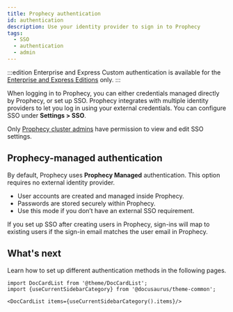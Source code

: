 ```yaml
---
title: Prophecy authentication
id: authentication
description: Use your identity provider to sign in to Prophecy
tags:
  - SSO
  - authentication
  - admin
---
```


:::edition Enterprise and Express
Custom authentication is available for the [Enterprise and Express Editions](/getting-started/editions/) only.
:::

When logging in to Prophecy, you can either credentials managed directly by Prophecy, or set up SSO. Prophecy integrates with multiple identity providers to let you log in using your external credentials. You can configure SSO under **Settings > SSO**.

Only [Prophecy cluster admins](docs/administration/user-management/access/role-based-access.md) have permission to view and edit SSO settings.

## Prophecy-managed authentication

By default, Prophecy uses **Prophecy Managed** authentication. This option requires no external identity provider.

- User accounts are created and managed inside Prophecy.
- Passwords are stored securely within Prophecy.
- Use this mode if you don’t have an external SSO requirement.

If you set up SSO after creating users in Prophecy, sign-ins will map to existing users if the sign-in email matches the user email in Prophecy.

## What's next

Learn how to set up different authentication methods in the following pages.

```mdx-code-block
import DocCardList from '@theme/DocCardList';
import {useCurrentSidebarCategory} from '@docusaurus/theme-common';

<DocCardList items={useCurrentSidebarCategory().items}/>
```
